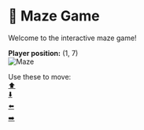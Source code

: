 # 🧩 Maze Game  
Welcome to the interactive maze game!

**Player position:** (1, 7)  
![Maze](https://recognize-instructor-criteria-other.trycloudflare.com/images/pos_1_7.png?t=1760503415339)

Use these to move:  
[⬆️](https://recognize-instructor-criteria-other.trycloudflare.com/move/1_7_w)  
[⬇️](https://recognize-instructor-criteria-other.trycloudflare.com/move/1_7_s)  
[⬅️](https://recognize-instructor-criteria-other.trycloudflare.com/move/1_7_a)  
[➡️](https://recognize-instructor-criteria-other.trycloudflare.com/move/1_7_d)
